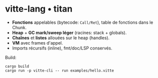 # vitte-lang • titan
- **Fonctions** appelables (bytecode: `Call/Ret`), table de fonctions dans le Chunk.
- **Heap** + **GC mark/sweep léger** (racines: stack + globals).
- **Chaînes** et **listes** allouées sur le heap (handles).
- **VM** avec frames d'appel.
- Imports récursifs (inline), fmt/doc/LSP conservés.

Build:
```
cargo build
cargo run -p vitte-cli -- run examples/hello.vitte
```
